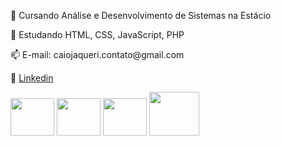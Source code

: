 
<p>📖 Cursando Análise e Desenvolvimento de Sistemas na Estácio</p>
<p>🌱 Estudando HTML, CSS, JavaScript, PHP</p>
<p>📫 E-mail: caiojaqueri.contato@gmail.com</p>
<p>🔗 <a href="https://www.linkedin.com/in/caio-scarani-jaqueri-b12177347/">Linkedin</a>

<div>
  <link rel="stylesheet" type='text/css' href="https://cdn.jsdelivr.net/gh/devicons/devicon@latest/devicon.min.css" />
  <i class="devicon-html5-plain"></i>
  <img src="https://cdn.jsdelivr.net/gh/devicons/devicon@latest/icons/html5/html5-original.svg" height="60px" width="70px/>

  <link rel="stylesheet" type='text/css' href="https://cdn.jsdelivr.net/gh/devicons/devicon@latest/devicon.min.css" />
  <i class="devicon-css3-plain"></i>
  <img src="https://cdn.jsdelivr.net/gh/devicons/devicon@latest/icons/css3/css3-original.svg" height="60px" width="70px"/>

  <link rel="stylesheet" type='text/css' href="https://cdn.jsdelivr.net/gh/devicons/devicon@latest/devicon.min.css" />
  <i class="devicon-javascript-plain"></i>
  <img src="https://cdn.jsdelivr.net/gh/devicons/devicon@latest/icons/javascript/javascript-original.svg" height="60px" width="70px"/>

  <link rel="stylesheet" type='text/css' href="https://cdn.jsdelivr.net/gh/devicons/devicon@latest/devicon.min.css" />
  <i class="devicon-php-plain"></i>
  <img src="https://cdn.jsdelivr.net/gh/devicons/devicon@latest/icons/php/php-original.svg" height="70px" width="80px"/>
</div>
